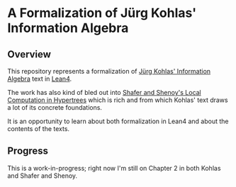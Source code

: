 # A Formalization of Jürg Kohlas' Information Algebra

## Overview

This repository represents a formalization of [Jürg Kohlas' Information Algebra](https://link.springer.com/book/10.1007/978-1-4471-0009-6) text in [Lean4](https://lean-lang.org/lean4/doc/).

The work has also kind of bled out into [Shafer and Shenoy's Local Computation in Hypertrees](https://www.researchgate.net/publication/244434234_Local_Computations_in_Hypertrees) which is rich and from which Kohlas' text draws a lot of its concrete foundations.

It is an opportunity to learn about both formalization in Lean4 and about the contents of the texts.

## Progress

This is a work-in-progress; right now I'm still on Chapter 2 in both Kohlas and Shafer and Shenoy.
